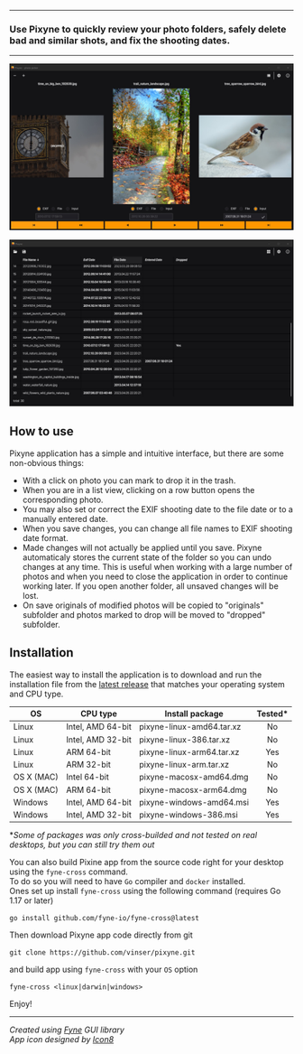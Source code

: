 
---
### Use Pixyne to quickly review your photo folders, safely delete bad and similar shots, and fix the shooting dates.  

---
![image](pixyneapp.jpg)

![image](pixyneapp2.jpg)

## How to use

Pixyne application has a simple and intuitive interface, but there are some non-obvious things:   
* With a click on photo you can mark to drop it in the trash.
* When you are in a list view, clicking on a row button opens the corresponding photo.  
* You may also set or correct the EXIF shooting date to the file date or to a manually entered date.
* When you save changes, you can change all file names to EXIF shooting date format.  
* Made changes will not actually be applied until you save. Pixyne automaticaly stores the current state of the folder so you can undo changes at any time. This is useful when working with a large number of photos and when you need to close the application in order to continue working later. If you open another folder, all unsaved changes will be lost.
* On save originals of modified photos will be copied to "originals" subfolder and photos marked to drop will be moved to "dropped" subfolder.  


## Installation

The easiest way to install the application is to download and run the installation file from the [latest release](https://github.com/vinser/pixyne/releases/tag/v1.3.0) that matches your operating system and CPU type.

|OS        |CPU type              |Install package            |Tested* |  
|----------|----------------------|---------------------------|:------:|  
|Linux     | Intel, AMD 64-bit    | pixyne-linux-amd64.tar.xz |No      |  
|Linux     | Intel, AMD 32-bit    | pixyne-linux-386.tar.xz   |No      |
|Linux     | ARM 64-bit           | pixyne-linux-arm64.tar.xz |Yes     |
|Linux     | ARM 32-bit           | pixyne-linux-arm.tar.xz   |No      |
|OS X (MAC)| Intel 64-bit         | pixyne-macosx-amd64.dmg   |No      |  
|OS X (MAC)| ARM 64-bit           | pixyne-macosx-arm64.dmg   |No      |  
|Windows   | Intel, AMD 64-bit    | pixyne-windows-amd64.msi  |Yes     |  
|Windows   | Intel, AMD 32-bit    | pixyne-windows-386.msi    |Yes     |

\*_Some of packages was only cross-builded and not tested on real desktops, but you can still try them out_  

You can also build Pixine app from the source code right for your desktop using the `fyne-cross` command.  
To do so you will need to have `Go` compiler and `docker` installed.   
Ones set up install `fyne-cross` using the following command (requires Go 1.17 or later)
```
go install github.com/fyne-io/fyne-cross@latest
```
Then download Pixyne app code directly from git
```
git clone https://github.com/vinser/pixyne.git
```
and build app using `fyne-cross` with your `OS` option  
```
fyne-cross <linux|darwin|windows>
```
Enjoy!

---
*Created using [Fyne](https://github.com/fyne-io/fyne) GUI library*  
*App icon designed by [Icon8](https://icon8.com)*  

